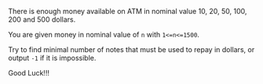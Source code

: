 There is enough money available on ATM in nominal value 10, 20, 50, 100, 200 and 500 dollars.

You are given money in nominal value of `n` with `1<=n<=1500`.

Try to find minimal number of notes that must be used to repay in dollars, or output <code lang="java">-1</code> if it is impossible.

Good Luck!!!
